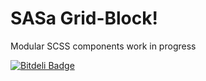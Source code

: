 SASa Grid-Block!
====

Modular SCSS components
work in progress

[![Bitdeli Badge](https://d2weczhvl823v0.cloudfront.net/newaeonweb/sasa/trend.png)](https://bitdeli.com/free "Bitdeli Badge")
